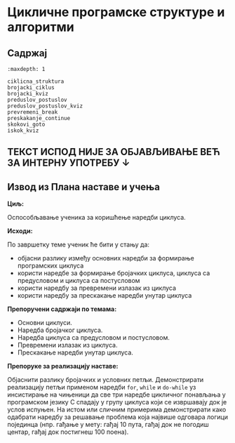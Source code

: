 # Цикличне програмске структуре и алгоритми

## Садржај

```{toctree}
:maxdepth: 1

ciklicna_struktura
brojacki_ciklus
brojacki_kviz
preduslov_postuslov
preduslov_postuslov_kviz
prevremeni_break
preskakanje_continue
skokovi_goto
iskok_kviz
```

## ТЕКСТ ИСПОД НИЈЕ ЗА ОБЈАВЉИВАЊЕ ВЕЋ ЗА ИНТЕРНУ УПОТРЕБУ ↓

## Извод из Плана наставе и учења

**Циљ:**

Оспособљавање ученика за коришћење наредби циклуса.

**Исходи:**

По завршетку теме ученик ће бити у стању да:

- објасни разлику између основних наредби за формирање програмских циклуса
- користи наредбе за формирање бројачких циклуса, циклуса са предусловом и
циклуса са постусловом
- користи наредбу за превремени излазак из циклуса
- користи наредбу за прескакање наредби унутар циклуса

**Препоручени садржаји по темама:**

- Основни циклуси.
- Наредба бројачког циклуса.
- Наредба циклуса са предусловом и постусловом.
- Превремени излазак из циклуса.
- Прескакање наредби унутар циклуса.

**Препоруке за реализацију наставе:**

Објаснити разлику бројачких и условних петљи. Демонстрирати реализацију петљи
применом наредби `for`, `while` и `do-while` уз инсистирање на чињеници да све
три наредбе цикличног понављања у програмском језику C спадају у групу циклуса
који се извршавају док је услов испуњен. На истом или сличним примерима
демонстрирати како одабрати наредбу за решавање проблема која највише одговара
логици појединца (нпр. гађање у мету: гађај 10 пута, гађај док не погодиш
центар, гађај док постигнеш 100 поена).
